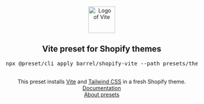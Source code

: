 <p align="center">
  <br />
  <a href="https://preset.dev">
    <img width="70" src="https://vitejs.dev/logo.svg" alt="Logo of Vite">
  </a>
  <br />
</p>

<h2 align="center">Vite preset for Shopify themes</h2>
<pre><div align="center">npx @preset/cli apply barrel/shopify-vite --path presets/theme</div></pre>

<br />

<div align="center">
  This preset installs <a href="https://vitejs.dev">Vite</a> and <a href="https://tailwindcss.com">Tailwind CSS</a> in a fresh Shopify theme.
  <br />
  <a href="https://shopify-vite.barrelny.com">Documentation</a>
  <br />
  <a href="https://preset.dev">About presets</a>
</div>
